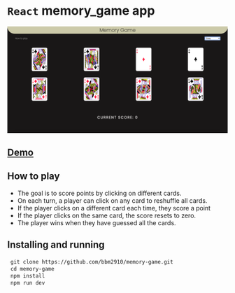 # `React` memory_game app
![Screenshot](Screenshot.png)

## [Demo](https://bbm2910.github.io/memory-game/)

## How to play
- The goal is to score points by clicking on different cards.
- On each turn, a player can click on any card to reshuffle all cards.
- If the player clicks on a different card each time, they score a point
- If the player clicks on the same card, the score resets to zero.
- The player wins when they have guessed all the cards.

## Installing and running
  ```
   git clone https://github.com/bbm2910/memory-game.git
   cd memory-game
   npm install
   npm run dev
```
